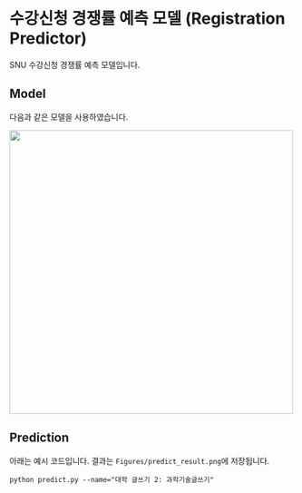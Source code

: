 # 수강신청 경쟁률 예측 모델 (Registration Predictor)

SNU 수강신청 경쟁률 예측 모델입니다. 

## Model
다음과 같은 모델을 사용하였습니다.

<img src="https://github.com/user-attachments/assets/9a362d80-1fc1-4b37-a98c-644e4c169e24"  width="500"/>

## Prediction
아래는 예시 코드입니다. 결과는 `Figures/predict_result.png`에 저장됩니다. 
```
python predict.py --name="대학 글쓰기 2: 과학기술글쓰기"
```
